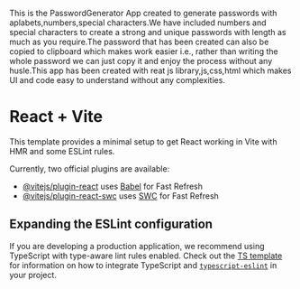 This is the PasswordGenerator App created to generate passwords with aplabets,numbers,special characters.We have included  numbers and special characters to create a strong and unique passwords with length as much as you require.The password that has been created can also be copied to clipboard which makes work easier i.e., rather than writing the whole password we can just copy it and enjoy the process without any husle.This app has been created with reat js library,js,css,html which makes UI and code easy to understand without any complexities.


# React + Vite

This template provides a minimal setup to get React working in Vite with HMR and some ESLint rules.

Currently, two official plugins are available:

- [@vitejs/plugin-react](https://github.com/vitejs/vite-plugin-react/blob/main/packages/plugin-react) uses [Babel](https://babeljs.io/) for Fast Refresh
- [@vitejs/plugin-react-swc](https://github.com/vitejs/vite-plugin-react/blob/main/packages/plugin-react-swc) uses [SWC](https://swc.rs/) for Fast Refresh

## Expanding the ESLint configuration

If you are developing a production application, we recommend using TypeScript with type-aware lint rules enabled. Check out the [TS template](https://github.com/vitejs/vite/tree/main/packages/create-vite/template-react-ts) for information on how to integrate TypeScript and [`typescript-eslint`](https://typescript-eslint.io) in your project.
